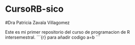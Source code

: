 # CursoRB-sico
#Dra Patricia Zavala Villagomez

Este es mi primer repositorio del curso de programacion de R intersemestral.
´´´{r} 
para añadir codigo
a=b
´´´
